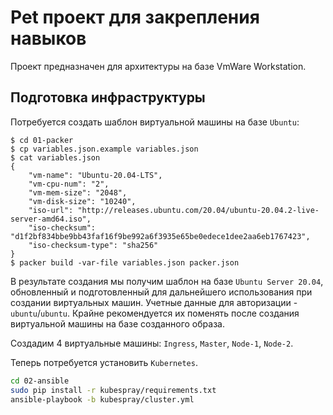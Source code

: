 # Pet проект для закрепления навыков

Проект предназначен для архитектуры на базе VmWare Workstation.

## Подготовка инфраструктуры

Потребуется создать шаблон виртуальной машины на базе `Ubuntu`:

``` packer
$ cd 01-packer
$ cp variables.json.example variables.json
$ cat variables.json
{
    "vm-name": "Ubuntu-20.04-LTS",
    "vm-cpu-num": "2",
    "vm-mem-size": "2048",
    "vm-disk-size": "10240",
    "iso-url": "http://releases.ubuntu.com/20.04/ubuntu-20.04.2-live-server-amd64.iso",
    "iso-checksum": "d1f2bf834bbe9bb43faf16f9be992a6f3935e65be0edece1dee2aa6eb1767423",
    "iso-checksum-type": "sha256"
}
$ packer build -var-file variables.json packer.json
```

В результате создания мы получим шаблон на базе `Ubuntu Server 20.04`, обновленный и подготовленный для дальнейшего использования при создании виртуальных машин. Учетные данные для авторизации - `ubuntu`/`ubuntu`. Крайне рекомендуется их поменять после создания виртуальной машины на базе созданного образа.

Создадим 4 виртуальные машины: `Ingress`, `Master`, `Node-1`, `Node-2`.

Теперь потребуется установить `Kubernetes`.

``` bash
cd 02-ansible
sudo pip install -r kubespray/requirements.txt
ansible-playbook -b kubespray/cluster.yml
```
